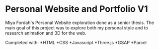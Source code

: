 # Personal Website and Portfolio V1
Miya Fordah's Personal Website exploration done as a senior thesis. The main goal of this project was to explore both my personal style and to research animation and 3D for the web.

Completed with:
*HTML
*CSS
*Javascript
*Three.js
*GSAP
*Parcel
